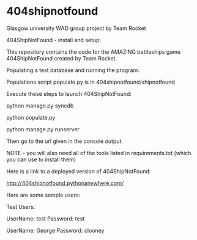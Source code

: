 # 404shipnotfound
Glasgow university WAD group project by Team Rocket

404ShipNotFound - install and setup:

This repository contains the code for the AMAZING battleships game 404ShipNotFound created by Team Rocket.

Populating a test database and running the program:

Populations script populate.py is in 404shipnotfound/shipnotfound

Execute these steps to launch 404ShipNotFound:

python manage.py syncdb

python populate.py

python manage.py runserver

Then go to the url given in the console output.

NOTE - you will also need all of the tools listed in requirements.txt (which you can use to install them)

Here is a link to a deployed version of 404ShipNotFound:

http://404shipnotfound.pythonanywhere.com/

Here are some sample users:

Test Users:

UserName: test Password: test

UserName: George Password: clooney

